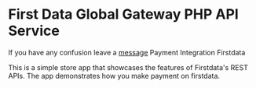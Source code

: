 First Data Global Gateway PHP API Service
=========
If you have any confusion leave a <a href='mailto:mail@koushikchhetri.com' target='_blank'>message</a>
Payment Integration Firstdata

This is a simple store app that showcases the features of Firstdata's REST APIs.  The app demonstrates how you make payment on firstdata.
